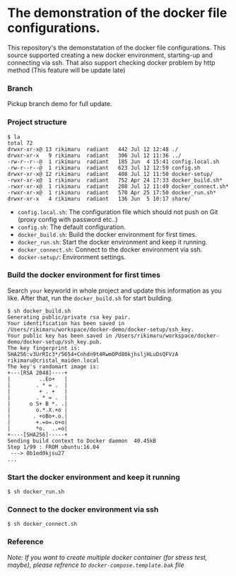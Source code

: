 # The demonstration of the docker file configurations.
This repository's the demonstatation of the docker file configurations. This source supported creating a new docker environment, starting-up and connecting via ssh. That also support checking docker problem by http method (This feature will be update late)

### Branch
Pickup branch demo for full update.

### Project structure

    $ la
    total 72
    drwxr-xr-x@ 13 rikimaru  radiant   442 Jul 12 12:48 ./
    drwxr-xr-x   9 rikimaru  radiant   306 Jul 12 11:36 ../
    -rw-r--r--@  1 rikimaru  radiant   185 Jun  4 15:41 config.local.sh
    -rw-r--r--@  1 rikimaru  radiant   623 Jul 12 12:59 config.sh
    drwxr-xr-x@ 12 rikimaru  radiant   408 Jul 12 11:50 docker-setup/
    -rwxr-xr-x@  1 rikimaru  radiant   752 Apr 24 17:33 docker_build.sh*
    -rwxr-xr-x@  1 rikimaru  radiant   208 Jul 12 11:49 docker_connect.sh*
    -rwxr-xr-x@  1 rikimaru  radiant   570 Apr 25 17:50 docker_run.sh*
    drwxr-xr-x   4 rikimaru  radiant   136 Jun  5 10:17 share/

- `config.local.sh`: The configuration file which should not push on Git (proxy config with password etc..)
- `config.sh`: The default configuration.
- `docker_build.sh`: Build the docker environment for first times.
- `docker_run.sh`: Start the docker environment and keep it running.
- `docker_connect.sh`: Connect to the docker environment via ssh.
- `docker-setup/`: Environment settings.

### Build the docker environment for first times
Search `your` keyworld in whole project and update this information as you like. After that, run the `docker_build.sh` for start building.

    $ sh docker_build.sh
    Generating public/private rsa key pair.
    Your identification has been saved in /Users/rikimaru/workspace/docker-demo/docker-setup/ssh_key.
    Your public key has been saved in /Users/rikimaru/workspace/docker-demo/docker-setup/ssh_key.pub.
    The key fingerprint is:
    SHA256:v3UrRIc3*/5654+Cnhdn9t4RwmOPd80kjhsljHLuDsQFVzA rikimaru@cristal_maiden.local
    The key's randomart image is:
    +---[RSA 2048]----+
    |         ..Eo+   |
    |        . * = .  |
    |         + . +   |
    |        . * = .  |
    |      o S+ B *. .|
    |        o.*.X.+o |
    |       . +oBo+.o.|
    |        +.=o=.o+o|
    |        *o.  ..=o|
    +----[SHA256]-----+
    Sending build context to Docker daemon  40.45kB
    Step 1/99 : FROM ubuntu:16.04
     ---> 0b1ed0kjsu27
    ...

### Start the docker environment and keep it running

    $ sh docker_run.sh

### Connect to the docker environment via ssh

    $ sh docker_connect.sh

### Reference
*Note: If you want to create multiple docker container (for stress test, maybe), please refrence to `docker-compose.template.bak` file*
